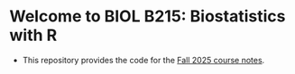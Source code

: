 # Welcome to BIOL B215: Biostatistics with R

* This repository provides the code for the [Fall 2025 course notes](https://datasciencelabs.github.io/2023/).

